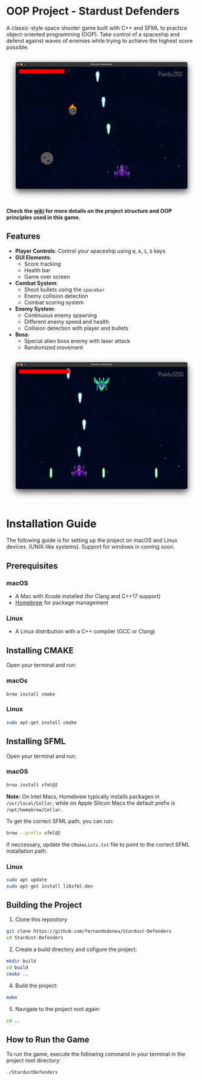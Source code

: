 # OOP Project - Stardust Defenders

A classic-style space shooter game built with C++ and SFML to practice object-oriented programming (OOP). Take control of a spaceship and defend against waves of enemies while trying to achieve the highest score possible.


![Game Screenshot](/resources/screenshots/gameplay-normal.png)


**Check the [wiki](https://github.com/fernandodonea/Stardust-Defenders/wiki) for more details on the project structure and OOP principles used in this game.**

## Features

- **Player Controls**: Control your spaceship using `W`, `A`, `S`, `D` keys
- **GUI Elements**:
  - Score tracking
  - Health bar
  - Game over screen
- **Combat System**: 
  - Shoot bullets using the `spacebar`
  - Enemy collision detection
  - Combat scoring system
- **Enemy System**:
  - Continuous enemy spawning
  - Different enemy speed and health
  - Collision detection with player and bullets
- **Boss**:
  - Special alien boss enemy with laser attack 
  - Randomized movement

![Game Screenshot](/resources/screenshots/gameplay-boss.png)


# Installation Guide
 The following guide is for setting up the project on macOS and Linux devices. (UNIX-like systems). Support for windows in coming soon.


## Prerequisites
### macOS
- A Mac with Xcode installed (for Clang and C++17 support)
- [Homebrew](https://brew.sh/) for package management

### Linux
- A Linux distribution with a C++ compiler (GCC or Clang)

## Installing CMAKE
Open your terminal and run:
### macOs
```
brew install cmake
```
### Linux
```bash
sudo apt-get install cmake
```

## Installing SFML
Open your terminal and run:
### macOS
```bash
brew install sfml@2
```
**Note:** On Intel Macs, Homebrew typically installs packages in `/usr/local/Cellar`, while on Apple Silicon Macs the default prefix is `/opt/homebrew/Cellar`. 

To get the correct SFML path, you can run:

```bash
brew --prefix sfml@2
```

If neccessary, update the `CMakeLists.txt` file  to point to the correct SFML installation path.

### Linux
```bash
sudo apt update
sudo apt-get install libsfml-dev
```

## Building the Project

1. Clone this repository

```bash
git clone https://github.com/fernandodonea/Stardust-Defenders
cd Stardust-Defenders
```

2. Create a build directory and cofigure the project:
```bash
mkdir build
cd build
cmake ..
```

4. Build the project:
```bash
make
```

5. Navigate to the project root again:
```bash
cd ..
```

## How to Run the Game
To run the game, execute the following command in your terminal in the project root directory:
```bash
./StardustDefenders
```

